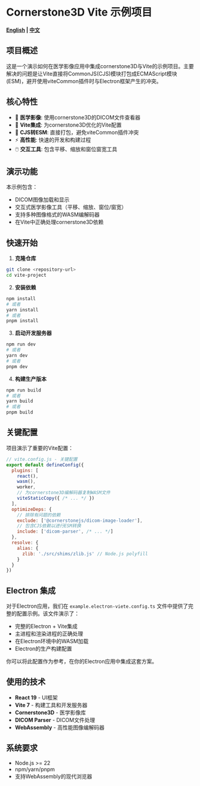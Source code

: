 # Cornerstone3D Vite 示例项目

**[English](README.md) | [中文](README.zh.md)**

## 项目概述

这是一个演示如何在医学影像应用中集成cornerstone3D与Vite的示例项目。主要解决的问题是让Vite直接将CommonJS(CJS)模块打包成ECMAScript模块(ESM)，避开使用viteCommon插件时与Electron框架产生的冲突。

## 核心特性

- 🏥 **医学影像**: 使用cornerstone3D的DICOM文件查看器
- 🚀 **Vite集成**: 为cornerstone3D优化的Vite配置
- 🔧 **CJS转ESM**: 直接打包，避免viteCommon插件冲突
- ⚡ **高性能**: 快速的开发和构建过程
- 🖱️ **交互工具**: 包含平移、缩放和窗位窗宽工具

## 演示功能

本示例包含：
- DICOM图像加载和显示
- 交互式医学影像工具（平移、缩放、窗位/窗宽）
- 支持多种图像格式的WASM编解码器
- 在Vite中正确处理cornerstone3D依赖

## 快速开始

1. **克隆仓库**
```bash
git clone <repository-url>
cd vite-project
```

2. **安装依赖**
```bash
npm install
# 或者
yarn install
# 或者
pnpm install
```

3. **启动开发服务器**
```bash
npm run dev
# 或者
yarn dev
# 或者
pnpm dev
```

4. **构建生产版本**
```bash
npm run build
# 或者
yarn build
# 或者
pnpm build
```

## 关键配置

项目演示了重要的Vite配置：

```javascript
// vite.config.js - 关键配置
export default defineConfig({
  plugins: [
    react(),
    wasm(),
    worker,
    // 为cornerstone3D编解码器复制WASM文件
    viteStaticCopy({ /* ... */ })
  ],
  optimizeDeps: {
    // 排除有问题的依赖
    exclude: ['@cornerstonejs/dicom-image-loader'],
    // 包含CJS依赖以进行ESM转换
    include: ['dicom-parser', /* ... */]
  },
  resolve: {
    alias: {
      zlib: './src/shims/zlib.js' // Node.js polyfill
    }
  }
})
```

## Electron 集成

对于Electron应用，我们在 `example.electron-viete.config.ts` 文件中提供了完整的配置示例。该文件演示了：

- 完整的Electron + Vite集成
- 主进程和渲染进程的正确处理
- 在Electron环境中的WASM加载
- Electron的生产构建配置

你可以将此配置作为参考，在你的Electron应用中集成这套方案。

## 使用的技术

- **React 19** - UI框架
- **Vite 7** - 构建工具和开发服务器
- **Cornerstone3D** - 医学影像库
- **DICOM Parser** - DICOM文件处理
- **WebAssembly** - 高性能图像编解码器

## 系统要求

- Node.js >= 22
- npm/yarn/pnpm
- 支持WebAssembly的现代浏览器
